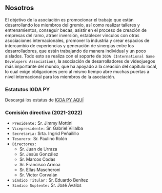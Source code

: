 ## Nosotros

El objetivo de la asociación es promocionar el trabajo que están desarrollando los miembros del gremio, así como realizar talleres y entrenamientos, conseguir becas, asistir en el proceso de creación de empresas del ramo, atraer inversión, establecer vínculos con otras asociaciones internacionales, promover la industria y crear espacios de intercambio de experiencias y generación de sinergias entre los desarrolladores, que están trabajando de manera individual y un poco aislados. Todo esto se realiza con el soporte de `IGDA (International Game Developers Association)`, la asociación de desarrolladores de videojuegos más importante del mundo, que ha apoyado a la creación del capítulo local, lo cual exige obligaciones pero al mismo tiempo abre muchas puertas a nivel internacional para los miembros de la asociación.

### Estatutos IGDA PY

Descargá los estatus de [IGDA PY AQUÍ][estatuto_igda]

### Comisión directiva (2021-2022)

- `Presidente:` Sr. Jimmy Mottini
- `Vicepresidente:` Sr. Gabriel Villalba
- `Secretaria:` Srta. Ingrid Peñailillo
- `Tesorero:` Sr. Paulino Rolón
- `Directores:`
	- Sr. Juan de Urraza
	- Sr. Jesús González
	- Sr. Marcos Codas
	- Sr. Francisco Armoa
	- Sr. Elías Mascheroni
	- Sr. Víctor Corvalán
- `Síndico Titular:` Sr. Eduardo Benítez
- `Síndico Suplente:` Sr. José Ávalos

[estatuto_igda]:assets/files/estatutos_igdapy_25_08_2014.pdf